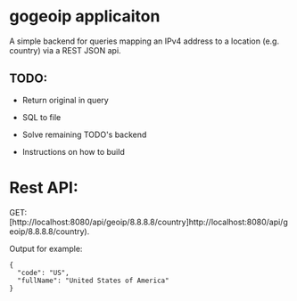 # gogeoip applicaiton

A simple backend for queries mapping an IPv4 address to a location (e.g. country) via a REST JSON api.

## TODO:

- Return original in query

- SQL to file
- Solve remaining TODO's backend

- Instructions on how to build

# Rest API:

GET:
[http://localhost:8080/api/geoip/8.8.8.8/country]http://localhost:8080/api/geoip/8.8.8.8/country).

Output for example:

```
{
  "code": "US",
  "fullName": "United States of America"
}
```
